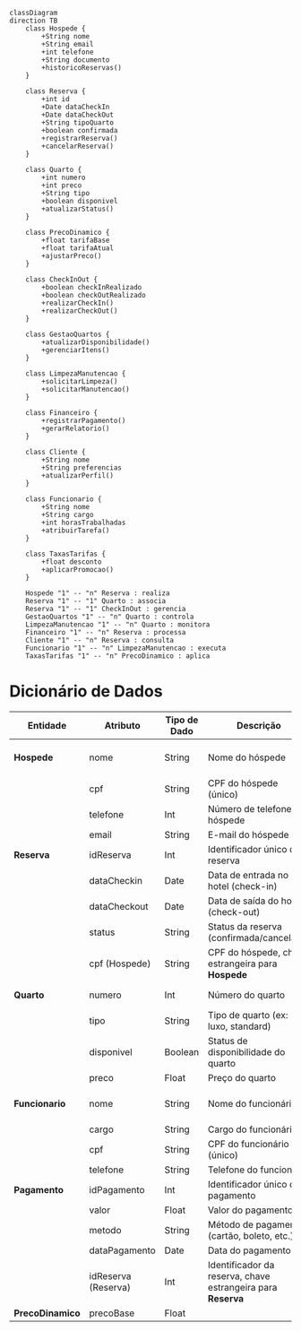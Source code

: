 ```mermaid
classDiagram
direction TB
    class Hospede {
	    +String nome
	    +String email
	    +int telefone
	    +String documento
	    +historicoReservas()
    }

    class Reserva {
	    +int id
	    +Date dataCheckIn
	    +Date dataCheckOut
	    +String tipoQuarto
	    +boolean confirmada
	    +registrarReserva()
	    +cancelarReserva()
    }

    class Quarto {
	    +int numero
	    +int preco
	    +String tipo
	    +boolean disponivel
	    +atualizarStatus()
    }

    class PrecoDinamico {
	    +float tarifaBase
	    +float tarifaAtual
	    +ajustarPreco()
    }

    class CheckInOut {
	    +boolean checkInRealizado
	    +boolean checkOutRealizado
	    +realizarCheckIn()
	    +realizarCheckOut()
    }

    class GestaoQuartos {
	    +atualizarDisponibilidade()
	    +gerenciarItens()
    }

    class LimpezaManutencao {
	    +solicitarLimpeza()
	    +solicitarManutencao()
    }

    class Financeiro {
	    +registrarPagamento()
	    +gerarRelatorio()
    }

    class Cliente {
	    +String nome
	    +String preferencias
	    +atualizarPerfil()
    }

    class Funcionario {
	    +String nome
	    +String cargo
	    +int horasTrabalhadas
	    +atribuirTarefa()
    }

    class TaxasTarifas {
	    +float desconto
	    +aplicarPromocao()
    }

    Hospede "1" -- "n" Reserva : realiza
    Reserva "1" -- "1" Quarto : associa
    Reserva "1" -- "1" CheckInOut : gerencia
    GestaoQuartos "1" -- "n" Quarto : controla
    LimpezaManutencao "1" -- "n" Quarto : monitora
    Financeiro "1" -- "n" Reserva : processa
    Cliente "1" -- "n" Reserva : consulta
    Funcionario "1" -- "n" LimpezaManutencao : executa
    TaxasTarifas "1" -- "n" PrecoDinamico : aplica

```






# Dicionário de Dados

| **Entidade**         | **Atributo**          | **Tipo de Dado** | **Descrição**                                          | **Chave**            |
|----------------------|-----------------------|------------------|--------------------------------------------------------|----------------------|
| **Hospede**           | nome                  | String           | Nome do hóspede                                        | Chave Primária (cpf) |
|                      | cpf                   | String           | CPF do hóspede (único)                                 | Chave Primária       |
|                      | telefone              | Int              | Número de telefone do hóspede                          |                      |
|                      | email                 | String           | E-mail do hóspede                                      |                      |
| **Reserva**           | idReserva             | Int              | Identificador único da reserva                         | Chave Primária       |
|                      | dataCheckin           | Date             | Data de entrada no hotel (check-in)                    |                      |
|                      | dataCheckout          | Date             | Data de saída do hotel (check-out)                     |                      |
|                      | status                | String           | Status da reserva (confirmada/cancelada)               |                      |
|                      | cpf (Hospede)         | String           | CPF do hóspede, chave estrangeira para **Hospede**     | Chave Estrangeira    |
| **Quarto**            | numero                | Int              | Número do quarto                                       | Chave Primária       |
|                      | tipo                  | String           | Tipo de quarto (ex: luxo, standard)                    |                      |
|                      | disponivel            | Boolean          | Status de disponibilidade do quarto                    |                      |
|                      | preco                 | Float            | Preço do quarto                                        |                      |
| **Funcionario**       | nome                  | String           | Nome do funcionário                                    | Chave Primária (cpf) |
|                      | cargo                 | String           | Cargo do funcionário                                   |                      |
|                      | cpf                   | String           | CPF do funcionário (único)                             | Chave Primária       |
|                      | telefone              | String           | Telefone do funcionário                                |                      |
| **Pagamento**         | idPagamento           | Int              | Identificador único do pagamento                       | Chave Primária       |
|                      | valor                 | Float            | Valor do pagamento                                     |                      |
|                      | metodo                | String           | Método de pagamento (cartão, boleto, etc.)             |                      |
|                      | dataPagamento         | Date             | Data do pagamento                                      |                      |
|                      | idReserva (Reserva)   | Int              | Identificador da reserva, chave estrangeira para **Reserva** | Chave Estrangeira    |
| **PrecoDinamico**     | precoBase             | Float            |
